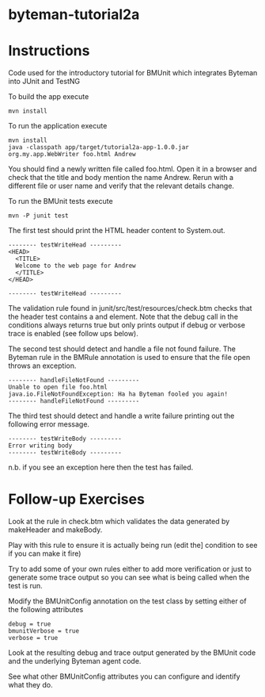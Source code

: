 byteman-tutorial2a
==================

Instructions
============

Code used for the introductory tutorial for BMUnit which integrates Byteman into JUnit and TestNG

To build the app execute

    mvn install

To run the application execute

    mvn install
    java -classpath app/target/tutorial2a-app-1.0.0.jar org.my.app.WebWriter foo.html Andrew

You should find a newly written file called foo.html. Open it in a browser and
check that the title and body mention the name Andrew. Rerun with a different file or
user name and verify that the relevant details change.

To run the BMUnit tests execute

    mvn -P junit test

The first test should print the HTML header content to System.out.

    -------- testWriteHead ---------
    <HEAD>
      <TITLE>
      Welcome to the web page for Andrew
      </TITLE>
    </HEAD>
    
    -------- testWriteHead ---------

The validation rule found in junit/src/test/resources/check.btm checks
that the header test contains a <HEAD> and </HEAD> element. Note that
the debug call in the conditions always returns true but only prints
 output if debug or verbose trace is enabled (see follow ups below).

The second test should detect and handle a file not found failure. The Byteman
rule in the BMRule annotation is used to ensure that the file open throws an
exception.

    -------- handleFileNotFound ---------
    Unable to open file foo.html
    java.io.FileNotFoundException: Ha ha Byteman fooled you again!
    -------- handleFileNotFound ---------


The third test should detect and handle a write failure printing out the
following error message.

    -------- testWriteBody ---------
    Error writing body
    -------- testWriteBody ---------

n.b. if you see an exception here then the test has failed.

Follow-up Exercises
===================

Look at the rule in check.btm which validates the data generated by
makeHeader and makeBody.

Play with this rule to ensure it is actually being run (edit the]
condition to see if you can make it fire)

Try to add some of your own rules either to add more verification or just
to generate some trace output so you can see what is being called when
the test is run.

Modify the BMUnitConfig annotation on the test class by setting either of
the following attributes

    debug = true
    bmunitVerbose = true
    verbose = true

Look at the resulting debug and trace output generated by the BMUnit code
and the underlying Byteman agent code.

See what other BMUnitConfig attributes you can configure and identify what
they do.
